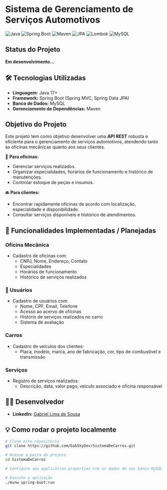 # Sistema de Gerenciamento de Serviços Automotivos

![Java](https://img.shields.io/badge/Java-17-blue.svg)
![Spring Boot](https://img.shields.io/badge/Spring%20Boot-3.4.3-brightgreen.svg)
![Maven](https://img.shields.io/badge/Maven-3.9.6-C71A36.svg)
![JPA](https://img.shields.io/badge/JPA-Hibernate-orange.svg)
![Lombok](https://img.shields.io/badge/Lombok-%E2%9C%94-green.svg)
![MySQL](https://img.shields.io/badge/MySQL-8.0-blue.svg)


## Status do Projeto
**Em desenvolvimento...**


## 🛠️ Tecnologias Utilizadas
- **Linguagem:** Java 17+
- **Framework:** Spring Boot (Spring MVC, Spring Data JPA)
- **Banco de Dados:** MySQL
- **Gerenciamento de Dependências:** Maven


## Objetivo do Projeto
Este projeto tem como objetivo desenvolver uma **API REST** robusta e eficiente para o gerenciamento de serviços automotivos, atendendo tanto às oficinas mecânicas quanto aos seus clientes.

🔧 **Para oficinas:**
- Gerenciar serviços realizados.
- Organizar especialidades, horários de funcionamento e histórico de manutenções.
- Controlar estoque de peças e insumos.

🚘 **Para clientes:**
- Encontrar rapidamente oficinas de acordo com localização, especialidade e disponibilidade.
- Consultar serviços disponíveis e histórico de atendimentos.


## 🚀 Funcionalidades Implementadas / Planejadas

### Oficina Mecânica
- Cadastro de oficinas com:
  - CNPJ, Nome, Endereço, Contato
  - Especialidades
  - Horários de funcionamento
  - Histórico de serviços realizados

### 👥 Usuários
-  Cadastro de usuários com:
    - Nome, CPF, Email, Telefone
    - Acesso ao acervo de oficinas
    - Histório de serviços realizados no carro
    - Sistema de avaliação

### Carros
- Cadastro de veículos dos clientes:
  - Placa, modelo, marca, ano de fabricação, cor, tipo de combustível e transmissão

### Serviços
- Registro de serviços realizados:
  - Descrição, data, valor pago, veículo associado e oficina responsável


## 👨‍💻 Desenvolvedor

- **LinkedIn:** [Gabriel Lima de Sousa](https://www.linkedin.com/in/gabriel-lima-de-sousa-31a358287/)


## 💡 Como rodar o projeto localmente

```bash
# Clone este repositório
git clone https://github.com/GabSkyDev/SistemaDeCarros.git

# Acesse a pasta do projeto
cd SistemaDeCarros

# Configure seu application.properties com os dados do seu banco MySQL

# Execute a aplicação
./mvnw spring-boot:run
